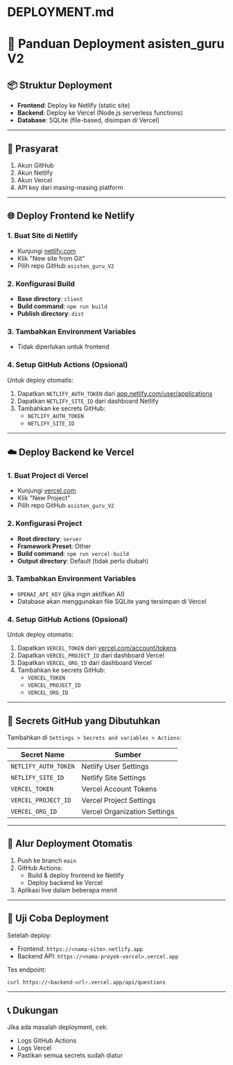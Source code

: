 # DEPLOYMENT.md

# 🚀 Panduan Deployment asisten_guru V2

## 📦 Struktur Deployment

- **Frontend**: Deploy ke Netlify (static site)
- **Backend**: Deploy ke Vercel (Node.js serverless functions)
- **Database**: SQLite (file-based, disimpan di Vercel)

---

## 🧰 Prasyarat

1. Akun GitHub
2. Akun Netlify
3. Akun Vercel
4. API key dari masing-masing platform

---

## 🌐 Deploy Frontend ke Netlify

### 1. Buat Site di Netlify
- Kunjungi [netlify.com](https://netlify.com)
- Klik "New site from Git"
- Pilih repo GitHub `asisten_guru_V2`

### 2. Konfigurasi Build
- **Base directory**: `client`
- **Build command**: `npm run build`
- **Publish directory**: `dist`

### 3. Tambahkan Environment Variables
- Tidak diperlukan untuk frontend

### 4. Setup GitHub Actions (Opsional)
Untuk deploy otomatis:
1. Dapatkan `NETLIFY_AUTH_TOKEN` dari [app.netlify.com/user/applications](https://app.netlify.com/user/applications)
2. Dapatkan `NETLIFY_SITE_ID` dari dashboard Netlify
3. Tambahkan ke secrets GitHub:
   - `NETLIFY_AUTH_TOKEN`
   - `NETLIFY_SITE_ID`

---

## ☁️ Deploy Backend ke Vercel

### 1. Buat Project di Vercel
- Kunjungi [vercel.com](https://vercel.com)
- Klik "New Project"
- Pilih repo GitHub `asisten_guru_V2`

### 2. Konfigurasi Project
- **Root directory**: `server`
- **Framework Preset**: Other
- **Build command**: `npm run vercel-build`
- **Output directory**: Default (tidak perlu diubah)

### 3. Tambahkan Environment Variables
- `OPENAI_API_KEY` (jika ingin aktifkan AI)
- Database akan menggunakan file SQLite yang tersimpan di Vercel

### 4. Setup GitHub Actions (Opsional)
Untuk deploy otomatis:
1. Dapatkan `VERCEL_TOKEN` dari [vercel.com/account/tokens](https://vercel.com/account/tokens)
2. Dapatkan `VERCEL_PROJECT_ID` dari dashboard Vercel
3. Dapatkan `VERCEL_ORG_ID` dari dashboard Vercel
4. Tambahkan ke secrets GitHub:
   - `VERCEL_TOKEN`
   - `VERCEL_PROJECT_ID`
   - `VERCEL_ORG_ID`

---

## 🔐 Secrets GitHub yang Dibutuhkan

Tambahkan di `Settings > Secrets and variables > Actions`:

| Secret Name             | Sumber                          |
|-------------------------|----------------------------------|
| `NETLIFY_AUTH_TOKEN`    | Netlify User Settings           |
| `NETLIFY_SITE_ID`       | Netlify Site Settings           |
| `VERCEL_TOKEN`          | Vercel Account Tokens           |
| `VERCEL_PROJECT_ID`     | Vercel Project Settings         |
| `VERCEL_ORG_ID`         | Vercel Organization Settings    |

---

## 🔄 Alur Deployment Otomatis

1. Push ke branch `main`
2. GitHub Actions:
   - Build & deploy frontend ke Netlify
   - Deploy backend ke Vercel
3. Aplikasi live dalam beberapa menit

---

## 🧪 Uji Coba Deployment

Setelah deploy:
- Frontend: `https://<nama-site>.netlify.app`
- Backend API: `https://<nama-proyek-vercel>.vercel.app`

Tes endpoint:
```bash
curl https://<backend-url>.vercel.app/api/questions
```

---

## 📞 Dukungan

Jika ada masalah deployment, cek:
- Logs GitHub Actions
- Logs Vercel
- Pastikan semua secrets sudah diatur